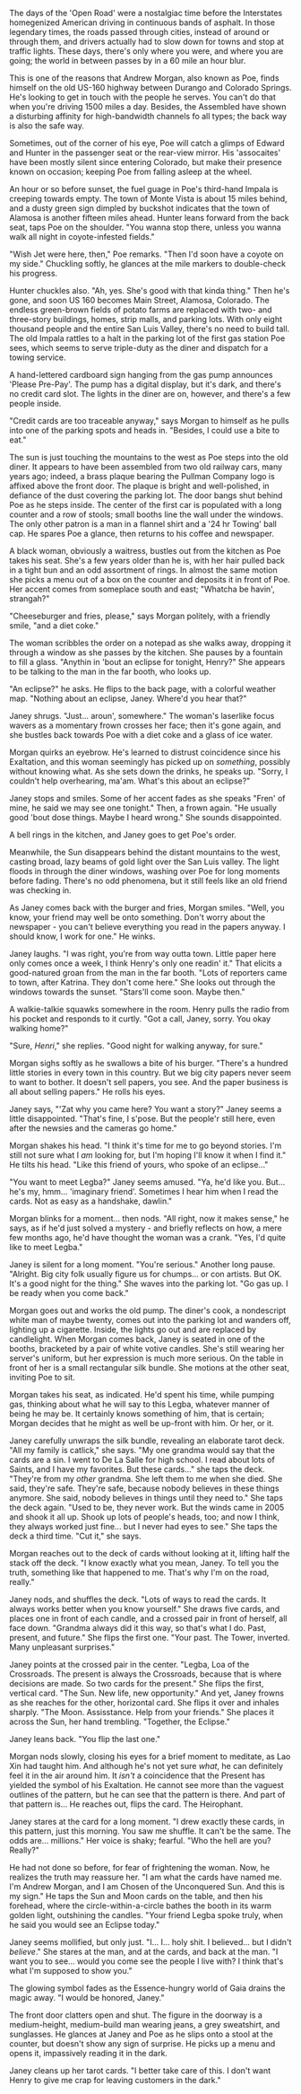 The days of the 'Open Road' were a nostalgiac time before the Interstates homegenized American driving in continuous bands of asphalt. In those legendary times, the roads passed through cities, instead of around or through them, and drivers actually had to slow down for towns and stop at traffic lights. These days, there's only where you were, and where you are going; the world in between passes by in a 60 mile an hour blur.

This is one of the reasons that Andrew Morgan, also known as Poe, finds himself on the old US-160 highway between Durango and Colorado Springs. He's looking to get in touch with the people he serves. You can't do that when you're driving 1500 miles a day. Besides, the Assembled have shown a disturbing affinity for high-bandwidth channels fo all types; the back way is also the safe way.

Sometimes, out of the corner of his eye, Poe will catch a glimps of Edward and Hunter in the passenger seat or the rear-view mirror. His 'assocaites' have been mostly silent since entering Colorado, but make their presence known on occasion; keeping Poe from falling asleep at the wheel.

An hour or so before sunset, the fuel guage in Poe's third-hand Impala is creeping towards empty. The town of Monte Vista is about 15 miles behind, and a dusty green sign dimpled by buckshot indicates that the town of Alamosa is another fifteen miles ahead. Hunter leans forward from the back seat, taps Poe on the shoulder. "You wanna stop there, unless you wanna walk all night in coyote-infested fields."

"Wish Jet were here, then," Poe remarks. "Then I'd soon have a coyote on my side." Chuckling softly, he glances at the mile markers to double-check his progress.

Hunter chuckles also. "Ah, yes. She's good with that kinda thing." Then he's gone, and soon US 160 becomes Main Street, Alamosa, Colorado. The endless green-brown fields of potato farms are replaced with two- and three-story buildings, homes, strip malls, and parking lots. With only eight thousand people and the entire San Luis Valley, there's no need to build tall. The old Impala rattles to a halt in the parking lot of the first gas station Poe sees, which seems to serve triple-duty as the diner and dispatch for a towing service.

A hand-lettered cardboard sign hanging from the gas pump announces 'Please Pre-Pay'. The pump has a digital display, but it's dark, and there's no credit card slot. The lights in the diner are on, however, and there's a few people inside.

"Credit cards are too traceable anyway," says Morgan to himself as he pulls into one of the parking spots and heads in. "Besides, I could use a bite to eat."

The sun is just touching the mountains to the west as Poe steps into the old diner. It appears to have been assembled from two old railway cars, many years ago; indeed, a brass plaque bearing the Pullman Company logo is affixed above the front door. The plaque is bright and well-polished, in defiance of the dust covering the parking lot. The door bangs shut behind Poe as he steps inside. The center of the first car is populated with a long counter and a row of stools; small booths line the wall under the windows. The only other patron is a man in a flannel shirt and a '24 hr Towing' ball cap. He spares Poe a glance, then returns to his coffee and newspaper.

A black woman, obviously a waitress, bustles out from the kitchen as Poe takes his seat. She's a few years older than he is, with her hair pulled back in a tight bun and an odd assortment of rings. In almost the same motion she picks a menu out of a box on the counter and deposits it in front of Poe. Her accent comes from someplace south and east; "Whatcha be havin', strangah?"

"Cheeseburger and fries, please," says Morgan politely, with a friendly smile, "and a diet coke."

The woman scribbles the order on a notepad as she walks away, dropping it through a window as she passes by the kitchen. She pauses by a fountain to fill a glass. "Anythin in 'bout an eclipse for tonight, Henry?" She appears to be talking to the man in the far booth, who looks up.

"An eclipse?" he asks. He flips to the back page, with a colorful weather map. "Nothing about an eclipse, Janey. Where'd you hear that?"

Janey shrugs. "Just... aroun', somewhere." The woman's laserlike focus wavers as a momentary frown crosses her face; then it's gone again, and she bustles back towards Poe with a diet coke and a glass of ice water.

Morgan quirks an eyebrow. He's learned to distrust coincidence since his Exaltation, and this woman seemingly has picked up on _something_, possibly without knowing what. As she sets down the drinks, he speaks up. "Sorry, I couldn't help overhearing, ma'am. What's this about an eclipse?"

Janey stops and smiles. Some of her accent fades as she speaks "Fren' of mine, he said we may see one tonight." Then, a frown again. "He usually good 'bout dose things. Maybe I heard wrong." She sounds disappointed.

A bell rings in the kitchen, and Janey goes to get Poe's order.

Meanwhile, the Sun disappears behind the distant mountains to the west, casting broad, lazy beams of gold light over the San Luis valley. The light floods in through the diner windows, washing over Poe for long moments before fading. There's no odd phenomena, but it still feels like an old friend was checking in.

As Janey comes back with the burger and fries, Morgan smiles. "Well, you know, your friend may well be onto something. Don't worry about the newspaper - you can't believe everything you read in the papers anyway. I should know, I work for one." He winks.

Janey laughs. "I was right, you're from way outta town. Little paper here only comes once a week, I think Henry's only one readin' it." That elicits a good-natured groan from the man in the far booth. "Lots of reporters came to town, after Katrina. They don't come here." She looks out through the windows towards the sunset. "Stars'll come soon. Maybe then."

A walkie-talkie squawks somewhere in the room. Henry pulls the radio from his pocket and responds to it curtly. "Got a call, Janey, sorry. You okay walking home?"

"Sure, _Henri_," she replies. "Good night for walking anyway, for sure."

Morgan sighs softly as he swallows a bite of his burger. "There's a hundred little stories in every town in this country. But we big city papers never seem to want to bother. It doesn't sell papers, you see. And the paper business is all about selling papers." He rolls his eyes.

Janey says, "'Zat why you came here? You want a story?" Janey seems a little disappointed. "That's fine, I s'pose. But the people'r still here, even after the newsies and the cameras go home."

Morgan shakes his head. "I think it's time for me to go beyond stories. I'm still not sure what I _am_ looking for, but I'm hoping I'll know it when I find it." He tilts his head. "Like this friend of yours, who spoke of an eclipse..."

"You want to meet Legba?" Janey seems amused. "Ya, he'd like you. But... he's my, hmm... 'imaginary friend'. Sometimes I hear him when I read the cards. Not as easy as a handshake, dawlin."

Morgan blinks for a moment... then nods. "All right, now it makes sense," he says, as if he'd just solved a mystery - and briefly reflects on how, a mere few months ago, he'd have thought the woman was a crank. "Yes, I'd quite like to meet Legba."

Janey is silent for a long moment. "You're serious." Another long pause. "Alright. Big city folk usually figure us for chumps... or con artists. But OK. It's a good night for the thing." She waves into the parking lot. "Go gas up. I be ready when you come back."

Morgan goes out and works the old pump. The diner's cook, a nondescript white man of maybe twenty, comes out into the parking lot and wanders off, lighting up a cigarette. Inside, the lights go out and are replaced by candlelight. When Morgan comes back, Janey is seated in one of the booths, bracketed by a pair of white votive candles. She's still wearing her server's uniform, but her expression is much more serious. On the table in front of her is a small rectangular silk bundle. She motions at the other seat, inviting Poe to sit.

Morgan takes his seat, as indicated. He'd spent his time, while pumping gas, thinking about what he will say to this Legba, whatever manner of being he may be. It certainly knows something of him, that is certain; Morgan decides that he might as well be up-front with him. Or her, or it.

Janey carefully unwraps the silk bundle, revealing an elaborate tarot deck. "All my family is catlick," she says. "My one grandma would say that the cards are a sin. I went to De La Salle for high school. I read about lots of Saints, and I have my favorites. But these cards..." she taps the deck. "They're from my _other_ grandma. She left them to me when she died. She said, they're safe. They're safe, because nobody believes in these things anymore. She said, nobody believes in things until they need to." She taps the deck again. "Used to be, they never work. But the winds came in 2005 and shook it all up. Shook up lots of people's heads, too; and now I think, they always worked just fine... but I never had eyes to see." She taps the deck a third time. "Cut it," she says.

Morgan reaches out to the deck of cards without looking at it, lifting half the stack off the deck. "I know exactly what you mean, Janey. To tell you the truth, something like that happened to me. That's why I'm on the road, really."

Janey nods, and shuffles the deck. "Lots of ways to read the cards. It always works better when you know yourself." She draws five cards, and places one in front of each candle, and a crossed pair in front of herself, all face down. "Grandma always did it this way, so that's what I do. Past, present, and future." She flips the first one. "Your past. The Tower, inverted. Many unpleasant surprises."

Janey points at the crossed pair in the center. "Legba, Loa of the Crossroads. The present is always the Crossroads, because that is where decisions are made. So two cards for the present." She flips the first, vertical card. "The Sun. New life, new opportunity." And yet, Janey frowns as she reaches for the other, horizontal card. She flips it over and inhales sharply. "The Moon. Assisstance. Help from your friends." She places it across the Sun, her hand trembling. "Together, the Eclipse."

Janey leans back. "You flip the last one."

Morgan nods slowly, closing his eyes for a brief moment to meditate, as Lao Xin had taught him. And although he's not yet sure _what_, he can definitely feel it in the air around him. It _isn't_ a coincidence that the Present has yielded the symbol of his Exaltation. He cannot see more than the vaguest outlines of the pattern, but he can see that the pattern is there. And part of that pattern is... He reaches out, flips the card. The Heirophant.

Janey stares at the card for a long moment. "I drew exactly these cards, in this pattern, just this morning. You saw me shuffle. It can't be the same. The odds are... millions." Her voice is shaky; fearful. "Who the hell are you? Really?"

He had not done so before, for fear of frightening the woman. Now, he realizes the truth may reassure her. "I am what the cards have named me. I'm Andrew Morgan, and I am Chosen of the Unconquered Sun. And this is my sign." He taps the Sun and Moon cards on the table, and then his forehead, where the circle-within-a-circle bathes the booth in its warm golden light, outshining the candles. "Your friend Legba spoke truly, when he said you would see an Eclipse today."

Janey seems mollified, but only just. "I... I... holy shit. I believed... but I didn't _believe_." She stares at the man, and at the cards, and back at the man. "I want you to see... would you come see the people I live with? I think that's what I'm supposed to show you."

The glowing symbol fades as the Essence-hungry world of Gaia drains the magic away. "I would be honored, Janey."

The front door clatters open and shut. The figure in the doorway is a medium-height, medium-build man wearing jeans, a grey sweatshirt, and sunglasses. He glances at Janey and Poe as he slips onto a stool at the counter, but doesn't show any sign of surprise. He picks up a menu and opens it, impassively reading it in the dark.

Janey cleans up her tarot cards. "I better take care of this. I don't want Henry to give me crap for leaving customers in the dark."
